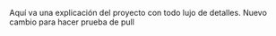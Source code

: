 Aquí va una explicación del proyecto con todo lujo de detalles. 
Nuevo cambio para hacer prueba de pull
